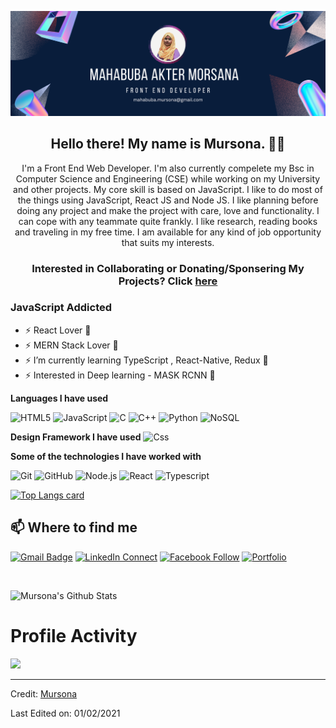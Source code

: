 <!---
mursona/mursona is a ✨ special ✨ repository because its `README.md` (this file) appears on your GitHub profile.
You can click the Preview link to take a look at your changes.
--->

![Mursona's GitHub Banner](https://github.com/mursona/mursona/blob/main/Mahabuba.png)

<h2 align="center">Hello there! My name is Mursona. 👋🤓</h2>
<p align="center">I'm a Front End Web Developer. I'm also currently compelete my Bsc in Computer Science and Engineering (CSE) while working on my University and other projects. My core skill is based on JavaScript. I like to do most of the things using JavaScript, React JS and Node JS. I like planning before doing any project and make the project with care, love and functionality. I can cope with any teammate quite frankly. I like research, reading books and traveling in my free time. I am available for any kind of job opportunity that suits my interests.</p>

<h3 align="center"> Interested in Collaborating or Donating/Sponsering My Projects? Click <a href="https://github.com/mursona/mursona">here</a> </h3>

### JavaScript Addicted
- ⚡ React Lover 💖
- ⚡ MERN Stack Lover 💖
- ⚡ I’m currently learning TypeScript , React-Native, Redux 🔰
- ⚡ Interested in Deep learning - MASK RCNN 💖

**Languages I have used**

![HTML5](https://img.shields.io/badge/-HTML5-000000?style=flat&logo=HTML5)
![JavaScript](https://img.shields.io/badge/-JavaScript-000000?style=flat&logo=javascript)
![C](https://img.shields.io/badge/-C-000000?style=flat&logo=C)
![C++](https://img.shields.io/badge/-C++-000000?style=flat&logo=C%2B%2B&logoColor=00599C)
![Python](https://img.shields.io/badge/-Python-000000?style=flat&logo=python)
![NoSQL](https://img.shields.io/badge/-SQL-000000?style=flat&logo=MySQL)

**Design Framework I have used**
![Css](https://img.shields.io/badge/-Css-000000?style=flat&logo=css&logoColor=F05032)

**Some of the technologies I have worked with**

![Git](https://img.shields.io/badge/-Git-000000?style=flat&logo=git&logoColor=F05032)
![GitHub](https://img.shields.io/badge/-GitHub-000000?style=flat&logo=github&logoColor=FFFFFF)
![Node.js](https://img.shields.io/badge/-Node.js-000000?style=flat&logo=node.js&logoColor=339933)
![React](https://img.shields.io/badge/-React-000000?style=flat&logo=React&logoColor=61DAFB)
![Typescript](https://img.shields.io/badge/-typescript-000000?&style=for-the-badge&logo=typescript&logoColor=white)

[![Top Langs card](https://github-readme-stats.vercel.app/api/top-langs/?username=mursona&card_width=550)](https://github.com/mursona)

##  📫 Where to find me
[![Gmail Badge](https://img.shields.io/badge/-mahabuba.mursona@gmail.com-c14438?style=flat-square&logo=Gmail&logoColor=white&link=mailto:mahabuba.mursona@gmail.com)](mailto:mahabuba.mursona@gmail.com)
[![LinkedIn Connect](https://img.shields.io/badge/%20-Connect-black?color=14171A&labelColor=212121&logo=linkedin&logoColor=blue)](https://www.linkedin.com/in/mursona/)
[![Facebook Follow](https://img.shields.io/badge/%20-Follow-black?color=14171A&labelColor=1976d2&logo=facebook&logoColor=ffffff)](https://www.facebook.com/mahabubamursona/)
[![Portfolio](https://img.shields.io/badge/%20-Portfolio-green?color=14171A&labelColor=1976d2&logoColor=ffffff)](https://mursona.blogspot.com/)

<br />


![Mursona's Github Stats](https://github-readme-stats.vercel.app/api?username=mursona&show_icons=true&theme=radical)

# Profile Activity

[![](https://visitcount.itsvg.in/api?id=mursona&label=Profile%20Views&color=1&icon=0&pretty=false)](https://visitcount.itsvg.in)

----
Credit: [Mursona](https://github.com/mursona)

Last Edited on: 01/02/2021
